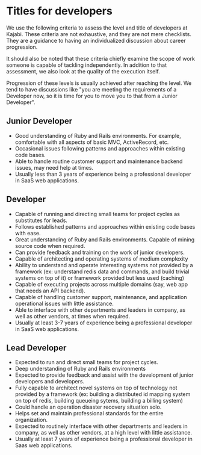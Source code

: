 # Titles for developers

We use the following criteria to assess the level and title of developers at Kajabi.
These criteria are not exhaustive, and they are not mere checklists.
They are a guidance to having an individualized discussion about career progression.

It should also be noted that these criteria chiefly examine the scope of work someone is
capable of tackling independently. In addition to that assessment, we also look at the
quality of the execution itself.

Progression of these levels is usually achieved after reaching the level. We tend to
have discussions like "you are meeting the requirements of a Developer now, so it is
time for you to move you to that from a Junior Developer".

## Junior Developer

* Good understanding of Ruby and Rails environments. For example, comfortable with all aspects
  of basic MVC, ActiveRecord, etc.
* Occasional issues following patterns and approaches within existing code bases.
* Able to handle routine customer support and maintenance backend issues, may need help at times.
* Usually less than 3 years of experience being a professional developer in SaaS web applications.

## Developer

* Capable of running and directing small teams for project cycles as substitutes for leads.
* Follows established patterns and approaches within existing code bases with ease.
* Great understanding of Ruby and Rails environments. Capable of mining source code when required.
* Can provide feedback and training on the work of junior developers.
* Capable of architecting and operating systems of medium complexity 
* Ability to understand and operate interesting systems not provided by a framework (ex: understand redis
  data and commands, and build trivial systems on top of it) or framework provided but less used (caching)
* Capable of executing projects across multiple domains (say, web app that needs an API backend).
* Capable of handling customer support, maintenance, and application operational issues with little
  assistance.
* Able to interface with other departments and leaders in company, as well as other vendors, at times when required.
* Usually at least 3-7 years of experience being a professional developer in SaaS web applications.

## Lead Developer

* Expected to run and direct small teams for project cycles.
* Deep understanding of Ruby and Rails environments
* Expected to provide feedback and assist with the development of junior developers and developers.
* Fully capable to architect novel systems on top of technology not provided by a framework (ex: building a distributed
  id mapping system on top of redis, building queueing sytems, building a billing system)
* Could handle an operation disaster recovery situation solo.
* Helps set and maintain professional standards for the entire organization.
* Expected to routinely interface with other departments and leaders in company, as well as other vendors,
  at a high level with little assistance.
* Usually at least 7 years of experience being a professional developer in Saas web applications.
